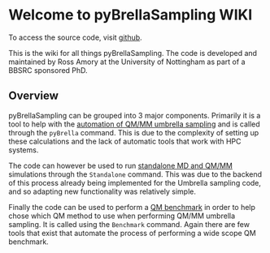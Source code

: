 # Welcome to pyBrellaSampling WIKI

To access the source code, visit [github](https://github.com/pcyra2/pyBrellaSampling).

This is the wiki for all things pyBrellaSampling. The code is developed and maintained by Ross Amory at the University of Nottingham as part of a BBSRC sponsored PhD. 

## Overview

pyBrellaSampling can be grouped into 3 major components. Primarily it is a tool to help with the [automation of QM/MM umbrella sampling](./Umbrella/pyBrellaSampling.md) and is called through the `pyBrella` command. This is due to the complexity of setting up these calculations and the lack of automatic tools that work with HPC systems.

The code can however be used to run [standalone MD and QM/MM](./Standalone/Overview.md) simulations through the `Standalone` command. This was due to the backend of this process already being implemented for the Umbrella sampling code, and so adapting new functionality was relatively simple. 

Finally the code can be used to perform a [QM benchmark](./Benchmark/Overview.md) in order to help chose which QM method to use when performing QM/MM umbrella sampling. It is called using the `Benchmark` command. Again there are few tools that exist that automate the process of performing a wide scope QM benchmark. 